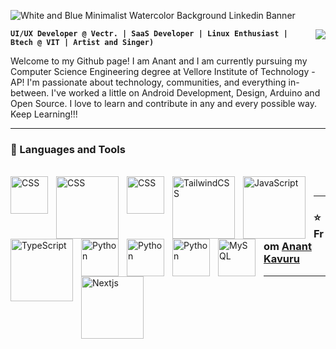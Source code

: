      
![White and Blue Minimalist Watercolor Background Linkedin Banner](https://github.com/user-attachments/assets/7106a67a-6cc1-4631-a8e6-b51dae9b5249)

<img align="right" src="https://visitor-badge.laobi.icu/badge?page_id=Condition00.Condition00"/>

**`UI/UX Developer @ Vectr. | SaaS Developer | Linux Enthusiast |
Btech @ VIT | Artist and Singer)`**

Welcome to my Github page! I am Anant and I am currently pursuing my Computer Science Engineering degree at Vellore Institute of Technology - AP! I'm passionate about technology, communities, and everything in-between. I've worked a little on Android Development, Design, Arduino and Open Source. I love to learn and contribute in any and every possible way. Keep Learning!!!


---

### 🧰 Languages and Tools
<br>

<img align="left" alt="CSS" width="60px" style="padding-right:10px;" src="https://img.shields.io/badge/React-61DAFB?style=flat&logo=react&logoColor=black" />
<img align="left" alt="CSS" width="100px" style="padding-right:10px;" src="https://img.shields.io/badge/React_Router-CA4245?style=flat&logo=react-router&logoColor=white" />
<img align="left" alt="CSS" width="60px" style="padding-right:10px;" src="https://img.shields.io/badge/CSS-563d7c?&style=flat&logo=css3&logoColor=white " />
<img align="left" alt="TailwindCSS" width="100px" style="padding-right:10px;" src="https://img.shields.io/badge/Tailwind_CSS-06B6D4?style=flat&logo=tailwind-css&logoColor=white"/>
<img align="left" alt="JavaScript" width="100px" style="padding-right:10px;" src="https://img.shields.io/badge/JavaScript-F7DF1E?style=flat&logo=javascript&logoColor=black" />
<img align="left" alt="TypeScript" width="100px" style="padding-right:10px;" src="https://img.shields.io/badge/TypeScript-3178C6?style=flat&logo=typescript&logoColor=white"/>
<img align="left" alt="Python" width="60px" style="padding-right:10px;" src="https://img.shields.io/badge/Python-3776AB?style=flat&logo=python&logoColor=white" />
<img align="left" alt="Python" width="60px" style="padding-right:10px;" src="https://img.shields.io/badge/Node.js-339933?style=flat&logo=node.js&logoColor=white" />
<img align="left" alt="Python" width="60px" style="padding-right:10px;" src="https://img.shields.io/badge/Java-ED8B00?style=flat&logo=openjdk&logoColor=white" />
<img align="left" alt="MySQL" width="60px" style="padding-right:10px;" src="https://img.shields.io/badge/MySQL-4479A1?style=flat&logo=mysql&logoColor=white" />     
<img align="left" alt="Nextjs" width="100px" style="padding-right:10px;" src="https://img.shields.io/badge/Markdown-000000?style=flat&logo=markdown&logoColor=white"/>

<br>

 <hr/>


 ### ⭐️ From [Anant Kavuru](https://github.com/Condition00) ### 
 
---



